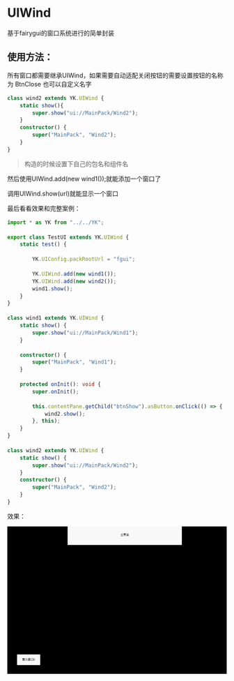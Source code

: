 # UIWind
基于fairygui的窗口系统进行的简单封装

## 使用方法：

所有窗口都需要继承UIWind，如果需要自动适配关闭按钮的需要设置按钮的名称为 BtnClose 也可以自定义名字

```typescript
class wind2 extends YK.UIWind {
    static show(){
        super.show("ui://MainPack/Wind2");
    }
    constructor() {
        super("MainPack", "Wind2");
    }
}
```
> 构造的时候设置下自己的包名和组件名

然后使用UIWind.add(new wind1());就能添加一个窗口了

调用UIWind.show(url)就能显示一个窗口


最后看看效果和完整案例：


``` typescript
import * as YK from "../../YK";

export class TestUI extends YK.UIWind {
    static test() {
        
        YK.UIConfig.packRootUrl = "fgui";

        YK.UIWind.add(new wind1());
        YK.UIWind.add(new wind2());
        wind1.show();
    }
}

class wind1 extends YK.UIWind {
    static show() {
        super.show("ui://MainPack/Wind1");
    }

    constructor() {
        super("MainPack", "Wind1");
    }

    protected onInit(): void {
        super.onInit();

        this.contentPane.getChild("btnShow").asButton.onClick(() => {
            wind2.show();
        }, this);
    }
}

class wind2 extends YK.UIWind {
    static show() {
        super.show("ui://MainPack/Wind2");
    }
    constructor() {
        super("MainPack", "Wind2");
    }
}
```

效果：

![Alt text](./GIF.gif)


